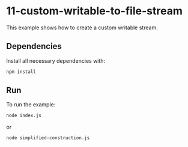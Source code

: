 # 11-custom-writable-to-file-stream

This example shows how to create a custom writable stream.

## Dependencies

Install all necessary dependencies with:

```bash
npm install
```

## Run

To run the example:

```bash
node index.js
```

or

```bash
node simplified-construction.js
```

